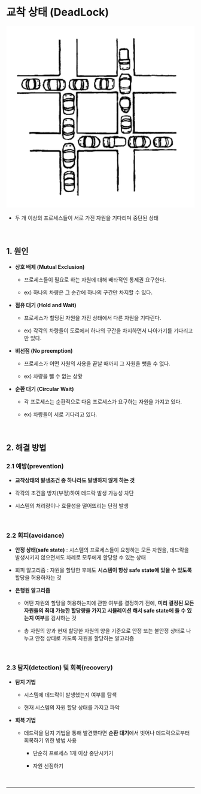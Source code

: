 # 교착 상태 (DeadLock)
![deadlock](../../img/deadlock.png)
- 두 개 이상의 프로세스들이 서로 가진 자원을 기다리며 중단된 상태
<br><br><br>


## 1. 원인
- **상호 배제 (Mutual Exclusion)** <br>

  - 프로세스들이 필요로 하는 자원에 대해 배타적인 통제권 요구한다.<br>

  - ex) 하나의 차량은 그 순간에 하나의 구간만 차지할 수 있다.
- **점유 대기 (Hold and Wait)**
  - 프로세스가 할당된 자원을 가진 상태에서 다른 자원을 기다린다.<br>
  
  - ex) 각각의 차량들이 도로에서 하나의 구간을 차지하면서 나아가기를 기다리고만 있다.
- **비선점 (No preemption)**
   - 프로세스가 어떤 자원의 사용을 끝날 때까지 그 자원을 뺏을 수 없다.<br>

   - ex) 차량을 뺄 수 없는 상황
- **순환 대기 (Circular Wait)**
  - 각 프로세스는 순환적으로 다음 프로세스가 요구하는 자원을 가지고 있다.<br>

  - ex) 차량들이 서로 기다리고 있다.
<br><br><br>

## 2. 해결 방법
### 2.1 **예방(prevention)**
- **교착상태의 발생조건 중 하나라도 발생하지 않게 하는 것**<br>

- 각각의 조건을 방지(부정)하여 데드락 발생 가능성 차단
- 시스템의 처리량이나 효율성을 떨어뜨리는 단점 발생
<br><br><br>

### 2.2 **회피(avoidance)**
- **안정 상태(safe state)** : 시스템의 프로세스들이 요청하는 모든 자원을, 데드락을 발생시키지 않으면서도 차례로 모두에게 할당할 수 있는 상태<br>

- 회피 알고리즘 : 자원을 할당한 후에도 **시스템이 항상 safe state에 있을 수 있도록** 할당을 허용하자는 것
- **은행원 알고리즘**
  - 어떤 자원의 할당을  허용하는지에 관한 여부를 결정하기 전에, **미리 결정된 모든 자원들의 최대 가능한 할당량을 가지고 시뮬레이션 해서 safe state에 들 수 있는지 여부**를 검사하는 것<br>

  - 총 자원의 양과 현재 할당한 자원의 양을 기준으로 안정 또는 불안정 상태로 나누고 안정 상태로 가도록 자원을 할당하는 알고리즘
<br><br><br>

### 2.3 **탐지(detection) 및 회복(recovery)**
- **탐지 기법**<br>

  - 시스템에 데드락이 발생했는지 여부를 탐색<br>

  - 현재 시스템의 자원 할당 상태를 가지고 파악
- **회복 기법**
  - 데드락을 탐지 기법을 통해 발견했다면 **순환 대기**에서 벗어나 데드락으로부터 회복하기 위한 방법 사용<br>

    - 단순히 프로세스 1개 이상 중단시키기<br>
    
    - 자원 선점하기
<br><br><br>
---